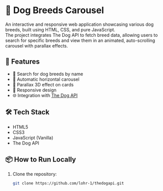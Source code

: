 # 🐶 Dog Breeds Carousel

An interactive and responsive web application showcasing various dog breeds, built using HTML, CSS, and pure JavaScript.  
The project integrates The Dog API to fetch breed data, allowing users to search for specific breeds and view them in an animated, auto-scrolling carousel with parallax effects.

## 🚀 Features

- 🔎 Search for dog breeds by name
- 🎠 Automatic horizontal carousel
- 🎨 Parallax 3D effect on cards
- 📱 Responsive design
- 🌐 Integration with [The Dog API](https://thedogapi.com/)

## 🛠 Tech Stack

- HTML5
- CSS3
- JavaScript (Vanilla)
- The Dog API

## 📦 How to Run Locally

1. Clone the repository:
   ```bash
   git clone https://github.com/lohr-1/thedogapi.git
